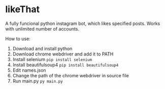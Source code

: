 # likeThat
A fully funcional python instagram bot, which likes specified posts. Works with unlimited number of accounts.

How to use:
1. Download and install python
2. Download chrome webdriver and add it to PATH
3. Install selenium     `pip install selenium`
4. Install beautifulsoup4     `pip install beautifulsoup4`
5. Edit names.json
6. Change the path of the chrome webdriver in source file
7. Run main.py    `py main.py`
